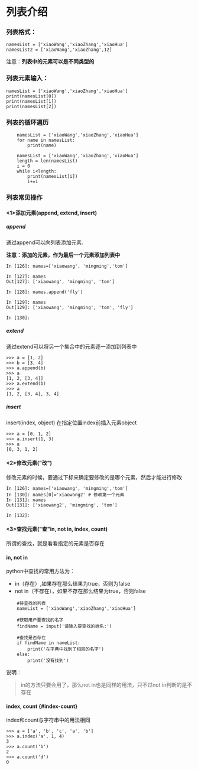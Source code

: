 # 列表介绍

### 列表格式：

```
namesList = ['xiaoWang','xiaoZhang','xiaoHua']
namesList2 = ['xiaoWang','xiaoZhang',12]
```

注意：**列表中的元素可以是不同类型的**

### 列表元素输入：

```
namesList = ['xiaoWang','xiaoZhang','xiaoHua']
print(namesList[0])
print(namesList[1])
print(namesList[2])
```

### 列表的循环遍历

```
    namesList = ['xiaoWang','xiaoZhang','xiaoHua']
    for name in namesList:
        print(name)
```

```
    namesList = ['xiaoWang','xiaoZhang','xiaoHua']
    length = len(namesList)
    i = 0
    while i<length:
        print(namesList[i])
        i+=1
```

### 列表常见操作

#### &lt;1&gt;添加元素\(append, extend, insert\)

##### append

通过append可以向列表添加元素.

**注意：添加的元素，作为最后一个元素添加列表中**

```
In [126]: names=['xiaowang', 'mingming','tom']

In [127]: names
Out[127]: ['xiaowang', 'mingming', 'tom']

In [128]: names.append('fly')

In [129]: names
Out[129]: ['xiaowang', 'mingming', 'tom', 'fly']

In [130]:
```

##### extend

通过extend可以将另一个集合中的元素逐一添加到列表中

```
>>> a = [1, 2]
>>> b = [3, 4]
>>> a.append(b)
>>> a
[1, 2, [3, 4]]
>>> a.extend(b)
>>> a
[1, 2, [3, 4], 3, 4]
```

##### insert

insert\(index, object\) 在指定位置index前插入元素object

```
>>> a = [0, 1, 2]
>>> a.insert(1, 3)
>>> a
[0, 3, 1, 2]
```

#### &lt;2&gt;修改元素\("改"\)

修改元素的时候，要通过下标来确定要修改的是哪个元素，然后才能进行修改

```
In [126]: names=['xiaowang', 'mingming','tom']
In [130]: names[0]='xiaowang2' # 修改第一个元素
In [131]: names
Out[131]: ['xiaowang2', 'mingming', 'tom']

In [132]:
```

#### &lt;3&gt;查找元素\("查"in, not in, index, count\)

所谓的查找，就是看看指定的元素是否存在

#### in, not in

python中查找的常用方法为：

* in（存在）,如果存在那么结果为true，否则为false
* not in（不存在），如果不存在那么结果为true，否则false

```
    #待查找的列表
    nameList = ['xiaoWang','xiaoZhang','xiaoHua']

    #获取用户要查找的名字
    findName = input('请输入要查找的姓名:')

    #查找是否存在
    if findName in nameList:
        print('在字典中找到了相同的名字')
    else:
        print('没有找到')
```

说明：

> in的方法只要会用了，那么not in也是同样的用法，只不过not in判断的是不存在



#### index, count {#index-count}

index和count与字符串中的用法相同

```
>>> a = ['a', 'b', 'c', 'a', 'b']
>>> a.index('a', 1, 4)
3
>>> a.count('b')
2
>>> a.count('d')
0
```




